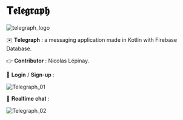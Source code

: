 # 𝐓𝖊𝖑𝖊𝖌𝖗𝖆𝖕𝖍

![telegraph_logo](https://user-images.githubusercontent.com/87578863/160559792-a4c450bd-c926-4241-a87e-837ea9e4d1d5.png)


✉️ 𝐓𝐞𝐥𝐞𝐠𝐫𝐚𝐩𝐡 : a messaging application made in Kotlin with Firebase Database.

👉 𝐂𝐨𝐧𝐭𝐫𝐢𝐛𝐮𝐭𝐨𝐫 : Nicolas Lépinay.

 📸 𝐋𝐨𝐠𝐢𝐧 / 𝐒𝐢𝐠𝐧-𝐮𝐩 :
 
 ![Telegraph_01](https://user-images.githubusercontent.com/87578863/163681087-2603cc2a-81ba-440b-af31-fc559d7e89fb.gif)
 
  📸 𝐑𝐞𝐚𝐥𝐭𝐢𝐦𝐞 𝐜𝐡𝐚𝐭 :
  
  ![Telegraph_02](https://user-images.githubusercontent.com/87578863/163681090-37e1adf6-cd21-42c5-b2a4-57dfaddddf13.gif)
